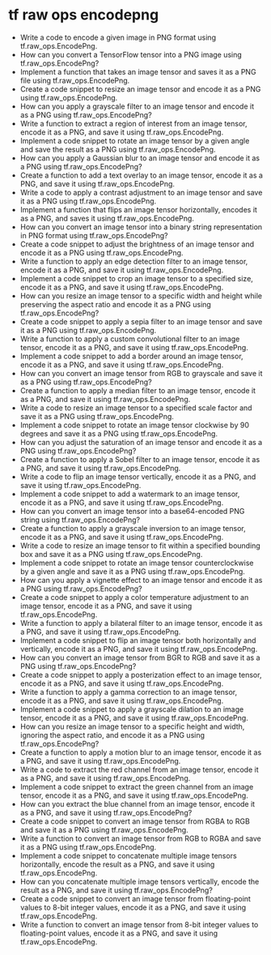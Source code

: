 # tf raw ops encodepng

- Write a code to encode a given image in PNG format using tf.raw_ops.EncodePng.
- How can you convert a TensorFlow tensor into a PNG image using tf.raw_ops.EncodePng?
- Implement a function that takes an image tensor and saves it as a PNG file using tf.raw_ops.EncodePng.
- Create a code snippet to resize an image tensor and encode it as a PNG using tf.raw_ops.EncodePng.
- How can you apply a grayscale filter to an image tensor and encode it as a PNG using tf.raw_ops.EncodePng?
- Write a function to extract a region of interest from an image tensor, encode it as a PNG, and save it using tf.raw_ops.EncodePng.
- Implement a code snippet to rotate an image tensor by a given angle and save the result as a PNG using tf.raw_ops.EncodePng.
- How can you apply a Gaussian blur to an image tensor and encode it as a PNG using tf.raw_ops.EncodePng?
- Create a function to add a text overlay to an image tensor, encode it as a PNG, and save it using tf.raw_ops.EncodePng.
- Write a code to apply a contrast adjustment to an image tensor and save it as a PNG using tf.raw_ops.EncodePng.
- Implement a function that flips an image tensor horizontally, encodes it as a PNG, and saves it using tf.raw_ops.EncodePng.
- How can you convert an image tensor into a binary string representation in PNG format using tf.raw_ops.EncodePng?
- Create a code snippet to adjust the brightness of an image tensor and encode it as a PNG using tf.raw_ops.EncodePng.
- Write a function to apply an edge detection filter to an image tensor, encode it as a PNG, and save it using tf.raw_ops.EncodePng.
- Implement a code snippet to crop an image tensor to a specified size, encode it as a PNG, and save it using tf.raw_ops.EncodePng.
- How can you resize an image tensor to a specific width and height while preserving the aspect ratio and encode it as a PNG using tf.raw_ops.EncodePng?
- Create a code snippet to apply a sepia filter to an image tensor and save it as a PNG using tf.raw_ops.EncodePng.
- Write a function to apply a custom convolutional filter to an image tensor, encode it as a PNG, and save it using tf.raw_ops.EncodePng.
- Implement a code snippet to add a border around an image tensor, encode it as a PNG, and save it using tf.raw_ops.EncodePng.
- How can you convert an image tensor from RGB to grayscale and save it as a PNG using tf.raw_ops.EncodePng?
- Create a function to apply a median filter to an image tensor, encode it as a PNG, and save it using tf.raw_ops.EncodePng.
- Write a code to resize an image tensor to a specified scale factor and save it as a PNG using tf.raw_ops.EncodePng.
- Implement a code snippet to rotate an image tensor clockwise by 90 degrees and save it as a PNG using tf.raw_ops.EncodePng.
- How can you adjust the saturation of an image tensor and encode it as a PNG using tf.raw_ops.EncodePng?
- Create a function to apply a Sobel filter to an image tensor, encode it as a PNG, and save it using tf.raw_ops.EncodePng.
- Write a code to flip an image tensor vertically, encode it as a PNG, and save it using tf.raw_ops.EncodePng.
- Implement a code snippet to add a watermark to an image tensor, encode it as a PNG, and save it using tf.raw_ops.EncodePng.
- How can you convert an image tensor into a base64-encoded PNG string using tf.raw_ops.EncodePng?
- Create a function to apply a grayscale inversion to an image tensor, encode it as a PNG, and save it using tf.raw_ops.EncodePng.
- Write a code to resize an image tensor to fit within a specified bounding box and save it as a PNG using tf.raw_ops.EncodePng.
- Implement a code snippet to rotate an image tensor counterclockwise by a given angle and save it as a PNG using tf.raw_ops.EncodePng.
- How can you apply a vignette effect to an image tensor and encode it as a PNG using tf.raw_ops.EncodePng?
- Create a code snippet to apply a color temperature adjustment to an image tensor, encode it as a PNG, and save it using tf.raw_ops.EncodePng.
- Write a function to apply a bilateral filter to an image tensor, encode it as a PNG, and save it using tf.raw_ops.EncodePng.
- Implement a code snippet to flip an image tensor both horizontally and vertically, encode it as a PNG, and save it using tf.raw_ops.EncodePng.
- How can you convert an image tensor from BGR to RGB and save it as a PNG using tf.raw_ops.EncodePng?
- Create a code snippet to apply a posterization effect to an image tensor, encode it as a PNG, and save it using tf.raw_ops.EncodePng.
- Write a function to apply a gamma correction to an image tensor, encode it as a PNG, and save it using tf.raw_ops.EncodePng.
- Implement a code snippet to apply a grayscale dilation to an image tensor, encode it as a PNG, and save it using tf.raw_ops.EncodePng.
- How can you resize an image tensor to a specific height and width, ignoring the aspect ratio, and encode it as a PNG using tf.raw_ops.EncodePng?
- Create a function to apply a motion blur to an image tensor, encode it as a PNG, and save it using tf.raw_ops.EncodePng.
- Write a code to extract the red channel from an image tensor, encode it as a PNG, and save it using tf.raw_ops.EncodePng.
- Implement a code snippet to extract the green channel from an image tensor, encode it as a PNG, and save it using tf.raw_ops.EncodePng.
- How can you extract the blue channel from an image tensor, encode it as a PNG, and save it using tf.raw_ops.EncodePng?
- Create a code snippet to convert an image tensor from RGBA to RGB and save it as a PNG using tf.raw_ops.EncodePng.
- Write a function to convert an image tensor from RGB to RGBA and save it as a PNG using tf.raw_ops.EncodePng.
- Implement a code snippet to concatenate multiple image tensors horizontally, encode the result as a PNG, and save it using tf.raw_ops.EncodePng.
- How can you concatenate multiple image tensors vertically, encode the result as a PNG, and save it using tf.raw_ops.EncodePng?
- Create a code snippet to convert an image tensor from floating-point values to 8-bit integer values, encode it as a PNG, and save it using tf.raw_ops.EncodePng.
- Write a function to convert an image tensor from 8-bit integer values to floating-point values, encode it as a PNG, and save it using tf.raw_ops.EncodePng.